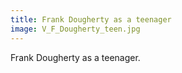 ```yaml
---
title: Frank Dougherty as a teenager
image: V_F_Dougherty_teen.jpg
---
```


Frank Dougherty as a teenager.